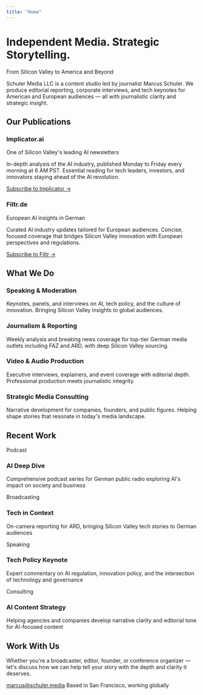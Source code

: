 ```yaml
---
title: "Home"
---
```


<div class="hero-section">
  <h1 class="hero-title">Independent Media. Strategic Storytelling.</h1>
  <p class="hero-subtitle">From Silicon Valley to America and Beyond</p>
  <div class="hero-description">
    <p>Schuler Media LLC is a content studio led by journalist Marcus Schuler. We produce editorial reporting, corporate interviews, and tech keynotes for American and European audiences — all with journalistic clarity and strategic insight.</p>
  </div>
</div>

<div class="newsletters-section">
  <h2>Our Publications</h2>
  <div class="newsletter-grid">
    <div class="newsletter-card">
      <h3>Implicator.ai</h3>
      <p class="newsletter-tagline">One of Silicon Valley's leading AI newsletters</p>
      <p>In-depth analysis of the AI industry, published Monday to Friday every morning at 6 AM PST. Essential reading for tech leaders, investors, and innovators staying ahead of the AI revolution.</p>
      <a href="https://implicator.ai" class="cta-button">Subscribe to Implicator →</a>
    </div>
    <div class="newsletter-card">
      <h3>Filtr.de</h3>
      <p class="newsletter-tagline">European AI insights in German</p>
      <p>Curated AI industry updates tailored for European audiences. Concise, focused coverage that bridges Silicon Valley innovation with European perspectives and regulations.</p>
      <a href="https://filtr.de" class="cta-button">Subscribe to Filtr →</a>
    </div>
  </div>
</div>

<div class="services-section">
  <h2>What We Do</h2>
  <div class="services-grid">
    <div class="service-card">
      <h3>Speaking & Moderation</h3>
      <p>Keynotes, panels, and interviews on AI, tech policy, and the culture of innovation. Bringing Silicon Valley insights to global audiences.</p>
    </div>
    <div class="service-card">
      <h3>Journalism & Reporting</h3>
      <p>Weekly analysis and breaking news coverage for top-tier German media outlets including FAZ and ARD, with deep Silicon Valley sourcing.</p>
    </div>
    <div class="service-card">
      <h3>Video & Audio Production</h3>
      <p>Executive interviews, explainers, and event coverage with editorial depth. Professional production meets journalistic integrity.</p>
    </div>
    <div class="service-card">
      <h3>Strategic Media Consulting</h3>
      <p>Narrative development for companies, founders, and public figures. Helping shape stories that resonate in today's media landscape.</p>
    </div>
  </div>
</div>

<div class="work-section">
  <h2>Recent Work</h2>
  <div class="work-grid">
    <div class="work-card">
      <span class="work-type">Podcast</span>
      <h3>AI Deep Dive</h3>
      <p>Comprehensive podcast series for German public radio exploring AI's impact on society and business</p>
    </div>
    <div class="work-card">
      <span class="work-type">Broadcasting</span>
      <h3>Tech in Context</h3>
      <p>On-camera reporting for ARD, bringing Silicon Valley tech stories to German audiences</p>
    </div>
    <div class="work-card">
      <span class="work-type">Speaking</span>
      <h3>Tech Policy Keynote</h3>
      <p>Expert commentary on AI regulation, innovation policy, and the intersection of technology and governance</p>
    </div>
    <div class="work-card">
      <span class="work-type">Consulting</span>
      <h3>AI Content Strategy</h3>
      <p>Helping agencies and companies develop narrative clarity and editorial tone for AI-focused content</p>
    </div>
  </div>
</div>

<div class="contact-section">
  <h2>Work With Us</h2>
  <p class="contact-intro">Whether you're a broadcaster, editor, founder, or conference organizer — let's discuss how we can help tell your story with the depth and clarity it deserves.</p>
  <div class="contact-info">
    <a href="mailto:marcus@schuler.media" class="contact-link">marcus@schuler.media</a>
    <span class="location">Based in San Francisco, working globally</span>
  </div>
</div>
